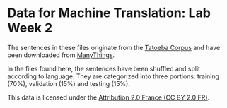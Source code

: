 # Data for Machine Translation: Lab Week 2

The sentences in these files originate from the <a href=https://tatoeba.org/en/>Tatoeba Corpus</a> and have been downloaded from <a href=https://www.manythings.org/anki/>ManyThings</a>. 

In the files found here, the sentences have been shuffled and split according to language. They are categorized into three portions: training (70%), validation (15%) and testing (15%).



This data is licensed under the <a href=https://creativecommons.org/licenses/by/2.0/fr/deed.en_GB>Attribution 2.0 France (CC BY 2.0 FR)</a>.
